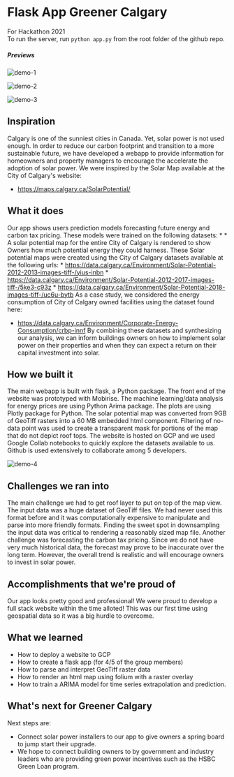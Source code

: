 # Flask App Greener Calgary
For Hackathon 2021<br>
To run the server, run `python app.py` from the root folder of the github repo. 

##### Previews

![demo-1](README.assets/demo-1.gif)

![demo-2](README.assets/demo-2.gif)

![demo-3](README.assets/demo-3.gif)



## Inspiration
Calgary is one of the sunniest cities in Canada. Yet, solar power is not used enough. In order to reduce our carbon footprint and transition to a more sustainable future, we have developed a webapp to provide information for homeowners and property managers to encourage the accelerate the adoption of solar power. 
We were inspired by the Solar Map available at the City of Calgary's website: 
* https://maps.calgary.ca/SolarPotential/
## What it does
Our app shows users prediction models forecasting future energy and carbon tax pricing. These models were trained on the following datasets: 
* 
* 
A solar potential map for the entire City of Calgary is rendered to show Owners how much potential energy they could harness. These Solar potential maps were created using the City of Calgary datasets available at the following urls: 
    * https://data.calgary.ca/Environment/Solar-Potential-2012-2013-images-tiff-/yius-inbn
    * https://data.calgary.ca/Environment/Solar-Potential-2012-2017-images-tiff-/5ke3-c93z
    * https://data.calgary.ca/Environment/Solar-Potential-2018-images-tiff-/uc6u-bytb
As a case study, we considered the energy consumption of City of Calgary owned facilities using the dataset found here: 
* https://data.calgary.ca/Environment/Corporate-Energy-Consumption/crbp-innf
 By combining these datasets and synthesizing our analysis, we can inform buildings owners on how to implement solar power on their properties and when they can expect a return on their capital investment into solar. 
## How we built it
The main webapp is built with flask, a Python package.
The front end of the website was prototyped with Mobirise. 
The machine learning/data analysis for energy prices are using Python Arima package.
The plots are using Plotly package for Python.
The solar potential map was converted from 9GB of GeoTiff rasters into a 60 MB embedded html component. Filtering of no-data point was used to create a transparent mask for portions of the map that do not depict roof tops.
The website is hosted on GCP and we used Google Collab notebooks to quickly explore the datasets available to us. 
Github is used extensively to collaborate among 5 developers.

![demo-4](README.assets/demo-4.gif)

## Challenges we ran into
The main challenge we had to get roof layer to put on top of the map view. The input data was a huge dataset of GeoTiff files. We had never used this format before and it was computationally expensive to manipulate and parse into more friendly formats. Finding the sweet spot in downsampling the input data was critical to rendering a reasonably sized map file. 
Another challenge was forecasting the carbon tax pricing. Since we do not have very much historical data, the forecast may prove to be inaccurate over the long term. However, the overall trend is realistic and will encourage owners to invest in solar power. 
## Accomplishments that we're proud of
Our app looks pretty good and professional! We were proud to develop a full stack website within the time alloted! This was our first time using geospatial data so it was a big hurdle to overcome. 
## What we learned
* How to deploy a website to GCP
* How to create a flask app (for 4/5 of the group members)
* How to parse and interpret GeoTiff raster data
* How to render an html map using folium with a raster overlay
* How to train a ARIMA model for time series extrapolation and prediction.  
## What's next for Greener Calgary
Next steps are:
* Connect solar power installers to our app to give owners a spring board to jump start their upgrade. 
* We hope to connect building owners to by government and industry leaders who are providing green power incentives such as the HSBC Green Loan program.
